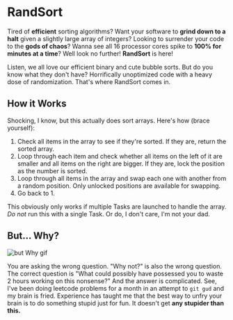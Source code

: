 # RandSort

Tired of **efficient** sorting algorithms? Want your software to **grind down to a halt** given a 
slightly large array of integers? Looking to surrender your code to the **gods of chaos**? Wanna 
see all 16 processor cores spike to **100% for minutes at a time**? Well look no further! 
**RandSort** is here!

Listen, we all love our efficient binary and cute bubble sorts. But do you know what they don't 
have? Horrifically unoptimized code with a heavy dose of randomization. That's where RandSort comes 
in. 

## How it Works

Shocking, I know, but this actually does sort arrays. Here's how (brace yourself): 

1. Check all items in the array to see if they're sorted. If they are, return the sorted array.
2. Loop through each item and check whether all items on the left of it are smaller and all 
items on the right are bigger. If they are, lock the position as the number is sorted.
3. Loop through all items in the array and swap each one with another from a random position. Only 
unlocked positions are available for swapping.
4. Go back to 1.

This obviously only works if multiple Tasks are launched to handle the array. *Do not* run this with 
a single Task. Or do, I don't care, I'm not your dad.

## But... Why?

![but Why gif](https://media1.giphy.com/media/v1.Y2lkPTc5MGI3NjExaDYxMWFoZzdncDFybmE1ZHRmMWx0eWh5OWNwZG94d3RkcG1pdnk5diZlcD12MV9pbnRlcm5hbF9naWZfYnlfaWQmY3Q9Zw/s239QJIh56sRW/giphy.webp)

You are asking the wrong question. "Why not?" is also the wrong question. The correct question is "What 
could possibly have possessed you to waste 2 hours working on this nonsense?" And the answer is complicated. 
See, I've been doing leetcode problems for a month in an attempt to `git gud` and my brain is fried. Experience 
has taught me that the best way to unfry your brain is to do something stupid just for fun. It doesn't get 
**any stupider than this.**